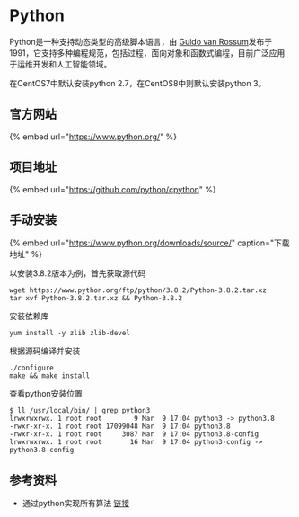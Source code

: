 # Python

Python是一种支持动态类型的高级脚本语言，由 [Guido van Rossum](https://en.wikipedia.org/wiki/Guido_van_Rossum)发布于1991，它支持多种编程规范，包括过程，面向对象和函数式编程，目前广泛应用于运维开发和人工智能领域。‌

在CentOS7中默认安装python 2.7，在CentOS8中则默认安装python 3。‌

## 官方网站

{% embed url="https://www.python.org/" %}

## 项目地址

{% embed url="https://github.com/python/cpython" %}

## 手动安装

{% embed url="https://www.python.org/downloads/source/" caption="下载地址" %}

以安装3.8.2版本为例，首先获取源代码

```text
wget https://www.python.org/ftp/python/3.8.2/Python-3.8.2.tar.xz
tar xvf Python-3.8.2.tar.xz && Python-3.8.2
```

安装依赖库

```text
yum install -y zlib zlib-devel
```

根据源码编译并安装

```text
./configure
make && make install
```

查看python安装位置

```text
$ ll /usr/local/bin/ | grep python3
lrwxrwxrwx. 1 root root        9 Mar  9 17:04 python3 -> python3.8
-rwxr-xr-x. 1 root root 17099048 Mar  9 17:04 python3.8
-rwxr-xr-x. 1 root root     3087 Mar  9 17:04 python3.8-config
lrwxrwxrwx. 1 root root       16 Mar  9 17:04 python3-config -> python3.8-config
```

## 参考资料

* 通过python实现所有算法 [链接](https://github.com/TheAlgorithms/Python)

